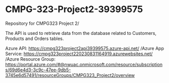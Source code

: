 # CMPG-323-Project2-39399575
Repository for CMPG323 Project 2/

The API is used to retrieve data from the database related to Customers, Products and Orders tables.

Azure API: https://cmpg323project2api39399575.azure-api.net/
/Azure App Service: https://cmpg323project220230831164919.azurewebsites.net/
/Azure Resource Group: https://portal.azure.com/#@nwuac.onmicrosoft.com/resource/subscriptions/69d6e4d3-3c9c-47ee-9db5-3745e6d57491/resourceGroups/CMPG323_Project2/overview
